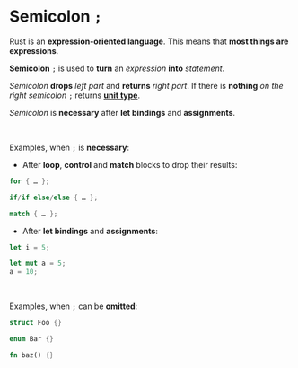 # Semicolon ``;``
Rust is an **expression-oriented language**. This means that **most things are expressions**.
<br>

**Semicolon** ``;`` is used to **turn** an *expression* **into** *statement*.
<br>

*Semicolon* **drops** *left part* and **returns** *right part*. If there is **nothing** *on the right* *semicolon* ``;`` returns [**unit type**](../types/unit.md). 
<br>

*Semicolon* is **necessary** after **let bindings** and **assignments**.

<br>

Examples, when ``;`` is **necessary**:
- After **loop**, **control** and **match** blocks to drop their results:
```Rust
for { … };
```
```Rust
if/if else/else { … };
```
```Rust
match { … };
```
- After **let bindings** and **assignments**:
```Rust
let i = 5;
```
```Rust
let mut a = 5;
a = 10;
```
<br>

Examples, when ``;`` can be **omitted**:
```Rust
struct Foo {}
```
```Rust
enum Bar {}
```
```Rust
fn baz() {}
```